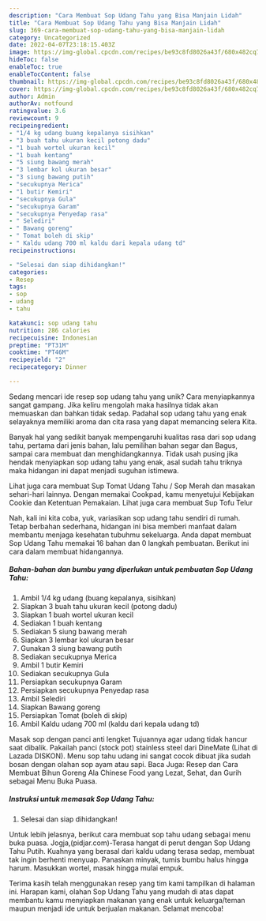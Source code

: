 ```yaml
---
description: "Cara Membuat Sop Udang Tahu yang Bisa Manjain Lidah"
title: "Cara Membuat Sop Udang Tahu yang Bisa Manjain Lidah"
slug: 369-cara-membuat-sop-udang-tahu-yang-bisa-manjain-lidah
category: Uncategorized
date: 2022-04-07T23:18:15.403Z
image: https://img-global.cpcdn.com/recipes/be93c8fd8026a43f/680x482cq70/sop-udang-tahu-foto-resep-utama.jpg
hideToc: false
enableToc: true
enableTocContent: false
thumbnail: https://img-global.cpcdn.com/recipes/be93c8fd8026a43f/680x482cq70/sop-udang-tahu-foto-resep-utama.jpg
cover: https://img-global.cpcdn.com/recipes/be93c8fd8026a43f/680x482cq70/sop-udang-tahu-foto-resep-utama.jpg
author: Admin
authorAv: notfound
ratingvalue: 3.6
reviewcount: 9
recipeingredient:
- "1/4 kg udang buang kepalanya sisihkan"
- "3 buah tahu ukuran kecil potong dadu"
- "1 buah wortel ukuran kecil"
- "1 buah kentang"
- "5 siung bawang merah"
- "3 lembar kol ukuran besar"
- "3 siung bawang putih"
- "secukupnya Merica"
- "1 butir Kemiri"
- "secukupnya Gula"
- "secukupnya Garam"
- "secukupnya Penyedap rasa"
- " Selediri"
- " Bawang goreng"
- " Tomat boleh di skip"
- " Kaldu udang 700 ml kaldu dari kepala udang td"
recipeinstructions:

- "Selesai dan siap dihidangkan!"
categories:
- Resep
tags:
- sop
- udang
- tahu

katakunci: sop udang tahu 
nutrition: 286 calories
recipecuisine: Indonesian
preptime: "PT31M"
cooktime: "PT46M"
recipeyield: "2"
recipecategory: Dinner

---
```





Sedang mencari ide resep sop udang tahu yang unik? Cara menyiapkannya sangat gampang. Jika keliru mengolah maka hasilnya tidak akan memuaskan dan bahkan tidak sedap. Padahal sop udang tahu yang enak selayaknya memiliki aroma dan cita rasa yang dapat memancing selera Kita.





Banyak hal yang sedikit banyak mempengaruhi kualitas rasa dari sop udang tahu, pertama dari jenis bahan, lalu pemilihan bahan segar dan Bagus, sampai cara membuat dan menghidangkannya. Tidak usah pusing jika hendak menyiapkan sop udang tahu yang enak,      asal sudah tahu triknya maka hidangan ini dapat menjadi suguhan istimewa.














Lihat juga cara membuat Sup Tomat Udang Tahu / Sop Merah dan masakan sehari-hari lainnya. Dengan memakai Cookpad, kamu menyetujui Kebijakan Cookie dan Ketentuan Pemakaian. Lihat juga cara membuat Sup Tofu Telur






Nah, kali ini kita coba, yuk, variasikan sop udang tahu sendiri di rumah. Tetap berbahan sederhana, hidangan ini bisa memberi manfaat dalam membantu menjaga kesehatan tubuhmu sekeluarga. Anda dapat membuat Sop Udang Tahu memakai 16 bahan dan 0 langkah pembuatan. Berikut ini cara dalam membuat hidangannya.

<!--inarticleads1-->

##### Bahan-bahan dan bumbu yang diperlukan untuk pembuatan Sop Udang Tahu:

1. Ambil 1/4 kg udang (buang kepalanya, sisihkan)
1. Siapkan 3 buah tahu ukuran kecil (potong dadu)
1. Siapkan 1 buah wortel ukuran kecil
1. Sediakan 1 buah kentang
1. Sediakan 5 siung bawang merah
1. Siapkan 3 lembar kol ukuran besar
1. Gunakan 3 siung bawang putih
1. Sediakan secukupnya Merica
1. Ambil 1 butir Kemiri
1. Sediakan secukupnya Gula
1. Persiapkan secukupnya Garam
1. Persiapkan secukupnya Penyedap rasa
1. Ambil  Selediri
1. Siapkan  Bawang goreng
1. Persiapkan  Tomat (boleh di skip)
1. Ambil  Kaldu udang 700 ml (kaldu dari kepala udang td)


Masak sop dengan panci anti lengket Tujuannya agar udang tidak hancur saat dibalik. Pakailah panci (stock pot) stainless steel dari DineMate (Lihat di Lazada DISKON). Menu sop tahu udang ini sangat cocok dibuat jika sudah bosan dengan olahan sop ayam atau sapi. Baca Juga: Resep dan Cara Membuat Bihun Goreng Ala Chinese Food yang Lezat, Sehat, dan Gurih sebagai Menu Buka Puasa. 

<!--inarticleads2-->

##### Instruksi untuk memasak Sop Udang Tahu:


1. Selesai dan siap dihidangkan!

Untuk lebih jelasnya, berikut cara membuat sop tahu udang sebagai menu buka puasa. Jogja,(pidjar.com)-Terasa hangat di perut dengan Sop Udang Tahu Putih. Kuahnya yang berasal dari kaldu udang terasa sedap, membuat tak ingin berhenti menyuap. Panaskan minyak, tumis bumbu halus hingga harum. Masukkan wortel, masak hingga mulai empuk. 

Terima kasih telah menggunakan resep yang tim kami tampilkan di halaman ini. Harapan kami, olahan Sop Udang Tahu yang mudah di atas dapat membantu kamu menyiapkan makanan yang enak untuk keluarga/teman maupun menjadi ide untuk berjualan makanan. Selamat mencoba!
